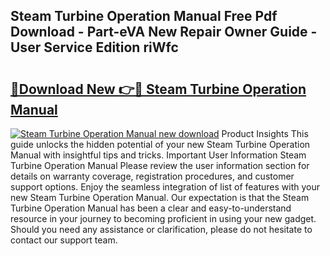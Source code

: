 ## Steam Turbine Operation Manual Free Pdf Download - Part-eVA New Repair Owner Guide - User Service Edition riWfc

# <h2><a href="http://bc67699.oget.top/?id=Steam+Turbine+Operation+Manual">🔗Download New 👉🔴 Steam Turbine Operation Manual</a></h2>

[![Steam Turbine Operation Manual new download](https://i.imgur.com/5g1atiW.png)](http://bc67699.oget.top/?id=Steam+Turbine+Operation+Manual)
Product Insights This guide unlocks the hidden potential of your new Steam Turbine Operation Manual with insightful tips and tricks. Important User Information Steam Turbine Operation Manual Please review the user information section for details on warranty coverage, registration procedures, and customer support options. Enjoy the seamless integration of list of features with your new Steam Turbine Operation Manual. Our expectation is that the Steam Turbine Operation Manual has been a clear and easy-to-understand resource in your journey to becoming proficient in using your new gadget. Should you need any assistance or clarification, please do not hesitate to contact our support team.
